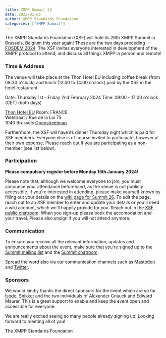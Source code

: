 ```yaml
---
title: XMPP Summit 23
date: 2023-01-05
author: XMPP Standards Foundation
categories: ["XMPP Summit"]
---
```


The XMPP Standards Foundation (XSF) will hold its 26th XMPP Summit in Brussels, Belgium this year again! These are the two days preceding [FOSDEM 2024](https://xmpp.org/2024/01/xmpp-at-fosdem-2024/).
The XSF invites everyone interested in development of the XMPP protocol to attend, and discuss all things XMPP in person and remote!

### Time & Address

The venue will take place at the Thon Hotel EU including coffee break (from 08:30 o'clock) and lunch (12:00 to 14:00 o'clock) paid by the XSF in the hotel restaurant. 

Date: Thursday 1st - Friday 2nd February 2024
Time: 09:00 - 17:00 o'clock (CET) (both days)

[Thon Hotel EU](https://www.thonhotels.com/de/hotels/belgien/brussel/thon-hotel-eu/) 
Room: FRANCE  
Wetstraat / Rue de la Loi 75  
1040 Brussels
[Openstreetmap](https://osm.org/go/0EoS9cWe0?layers=N&m=)

Furthermore, the XSF will have its dinner Thursday night which is paid for XSF members. Everyone else is of course invited to participate, however at their own expense. Please reach out if you are participating as a non-member (see list below).

### Participation

**Please compulsory register before Monday 15th January 2024!**

Please note that, although we welcome everyone to join, you must announce your attendance beforehand, as the venue is not publicly accessible. If you're interested in attending, 
please make yourself known by filling out your details on the [wiki page for Summit 26](https://wiki.xmpp.org/web/Conferences/Summit_26). To edit the page, reach out to an XSF member 
to enter and update your details or you'll need a wiki account, which we'll happily provide for you. Reach out in the [XSF public chatroom](https://xmpp.org/chat#converse/room?jid=xsf@muc.xmpp.org).
When you sign-up please book the accomodation and your travel. Please also unsign if you will not attend anymore.

### Communication

To ensure you receive all the relevant information, updates and announcements about the event, make sure that you're signed up to the [Summit mailing list](https://mail.jabber.org/mailman/listinfo/summit) and the [Summit chatroom](xmpp:summit@muc.xmpp.org?join).

Spread the word also via our communication channels such as [Mastodon](https://fosstodon.org/@xmpp) and [Twitter](https://twitter.com/xmpp).

### Sponsors

We would kindly thanks the direct sponsors for the event which are so far [Isode](https://www.isode.com/), [Snikket](https://snikket.org/) and the two individuals of Alexander Gnauck and Edward Maurer. This is a great support to enable and keep the event open and accessible for everyone.
  
  
We are really excited seeing so many people already signing up. Looking forward to meeting all of you!  
  
The XMPP Standards Foundation
